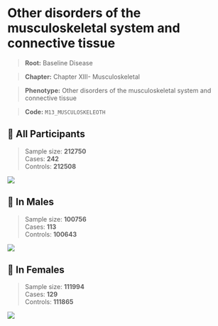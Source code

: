 # Other disorders of the musculoskeletal system and connective tissue

> **Root:** Baseline Disease  

> **Chapter:** Chapter XIII- Musculoskeletal  

> **Phenotype:** Other disorders of the musculoskeletal system and connective tissue  

> **Code:** `M13_MUSCULOSKELEOTH`

## 🧪 All Participants  
> Sample size: **212750**  
> Cases: **242**  
> Controls: **212508**
<img src="/Disease/Figures/ALL/Baseline/M13_MUSCULOSKELEOTH.png"/>
<CsvTable src="/public/Disease/Data/ALL/Baseline/LG_M13_MUSCULOSKELEOTH.csv" label="🔍 View full results" />

## 👨 In Males  
> Sample size: **100756**  
> Cases: **113**  
> Controls: **100643**
<img src="/Disease/Figures/Male/Baseline/M13_MUSCULOSKELEOTH.png"/>
<CsvTable src="/public/Disease/Data/Male/Baseline/LG_M13_MUSCULOSKELEOTH.csv" label="🔍 View full results" />

## 👩 In Females  
> Sample size: **111994**  
> Cases: **129**  
> Controls: **111865**
<img src="/Disease/Figures/Female/Baseline/M13_MUSCULOSKELEOTH.png"/>
<CsvTable src="/public/Disease/Data/Female/Baseline/LG_M13_MUSCULOSKELEOTH.csv" label="🔍 View full results" />
